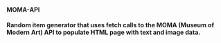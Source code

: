 #### MOMA-API
#### Random item generator that uses fetch calls to the MOMA (Museum of Modern Art) API to populate HTML page with text and image data.
